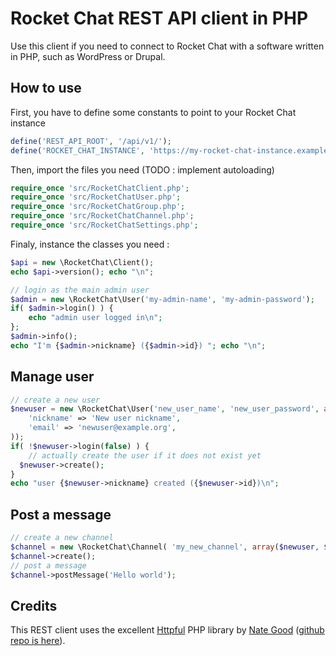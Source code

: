 # Rocket Chat REST API client in PHP

Use this client if you need to connect to Rocket Chat with a software written
in PHP, such as WordPress or Drupal.

## How to use

First, you have to define some constants to point to your Rocket Chat instance
```php
define('REST_API_ROOT', '/api/v1/');
define('ROCKET_CHAT_INSTANCE', 'https://my-rocket-chat-instance.example.org');
```
Then, import the files you need (TODO : implement autoloading)
```php
require_once 'src/RocketChatClient.php';
require_once 'src/RocketChatUser.php';
require_once 'src/RocketChatGroup.php';
require_once 'src/RocketChatChannel.php';
require_once 'src/RocketChatSettings.php';
```
Finaly, instance the classes you need :
```php
$api = new \RocketChat\Client();
echo $api->version(); echo "\n";

// login as the main admin user
$admin = new \RocketChat\User('my-admin-name', 'my-admin-password');
if( $admin->login() ) {
	echo "admin user logged in\n";
};
$admin->info();
echo "I'm {$admin->nickname} ({$admin->id}) "; echo "\n";
```

## Manage user
```php
// create a new user
$newuser = new \RocketChat\User('new_user_name', 'new_user_password', array(
	'nickname' => 'New user nickname',
	'email' => 'newuser@example.org',
));
if( !$newuser->login(false) ) {
	// actually create the user if it does not exist yet
  $newuser->create();
}
echo "user {$newuser->nickname} created ({$newuser->id})\n";
```

## Post a message
```php
// create a new channel
$channel = new \RocketChat\Channel( 'my_new_channel', array($newuser, $admin) );
$channel->create();
// post a message
$channel->postMessage('Hello world');
```
## Credits
This REST client uses the excellent [Httpful](http://phphttpclient.com/) PHP library by [Nate Good](https://github.com/nategood) ([github repo is here](https://github.com/nategood/httpful)).

